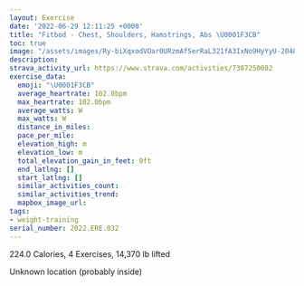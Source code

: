 ```yaml
---
layout: Exercise
date: '2022-06-29 12:11:25 +0000'
title: "Fitbod - Chest, Shoulders, Hamstrings, Abs \U0001F3CB️"
toc: true
image: "/assets/images/Ry-biXqxodVOar0URzmAfSerRaL321fA3IxNo9HyYyU-2048x1152.jpg.jpeg"
description:
strava_activity_url: https://www.strava.com/activities/7387250082
exercise_data:
  emoji: "\U0001F3CB️"
  average_heartrate: 102.0bpm
  max_heartrate: 102.0bpm
  average_watts: W
  max_watts: W
  distance_in_miles:
  pace_per_mile:
  elevation_high: m
  elevation_low: m
  total_elevation_gain_in_feet: 0ft
  end_latlng: []
  start_latlng: []
  similar_activities_count:
  similar_activities_trend:
  mapbox_image_url:
tags:
- weight-training
serial_number: 2022.ERE.032
---
```

224.0 Calories, 4 Exercises, 14,370 lb lifted

Unknown location (probably inside)
